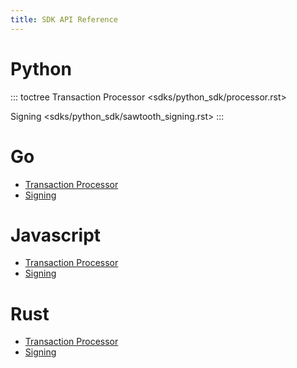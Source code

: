 ```yaml
---
title: SDK API Reference
---
```


# Python

::: toctree
Transaction Processor \<sdks/python_sdk/processor.rst>

Signing \<sdks/python_sdk/sawtooth_signing.rst>
:::

# Go

-   [Transaction Processor](go_sdk/processor.html#http://)
-   [Signing](go_sdk/signing.html#http://)

# Javascript

-   [Transaction
    Processor](https://sawtooth.hyperledger.org/docs/js-sdk/releases/latest/module-processor.html)
-   [Signing](https://sawtooth.hyperledger.org/docs/js-sdk/releases/latest/module-signing.html)

# Rust

-   [Transaction
    Processor](rust_sdk/doc/sawtooth_sdk/processor/index.html#http://)
-   [Signing](rust_sdk/doc/sawtooth_sdk/signing/index.html#http://)
